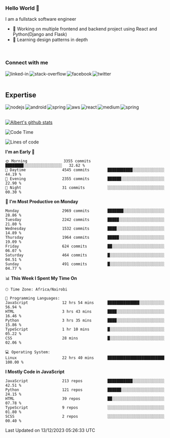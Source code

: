 

### Hello World 👋
I am a fullstack software engineer
- 🔭 Working on multiple frontend and backend project using React and Python(Django and Flask)
- 🌱 Learning design patterns in depth

<br>

### Connect with me

[<img align="left" alt="linked-in" src="https://img.shields.io/badge/linkedin-%230077B5.svg?&style=for-the-badge&logo=linkedin&logoColor=white" />](https://www.linkedin.com/in/albert-byrone/)

<!-- [<img align="left" alt="medium" src="https://img.shields.io/badge/medium-%2312100E.svg?&style=for-the-badge&logo=medium&logoColor=white" />](https://56faisal.medium.com/) -->

[<img align="left" alt="stack-overflow" src="https://img.shields.io/badge/stack%20overflow-FE7A16?logo=stack-overflow&logoColor=white&style=for-the-badge" />](https://stackoverflow.com/users/11916317/albert-byrone)

[<img align="left" alt="facebook" src="https://img.shields.io/badge/facebook-%231877F2.svg?&style=for-the-badge&logo=facebook&logoColor=white" />](https://web.facebook.com/albert.byrone.1/)

[<img align="left" alt="twitter" src="https://img.shields.io/badge/twitter-%231DA1F2.svg?&style=for-the-badge&logo=twitter&logoColor=white" />](https://twitter.com/byrone_albert)

<br>

<br>

## Expertise
<img align="left" alt="nodejs" src="https://img.shields.io/badge/python%20-%2343853D.svg?&style=for-the-badge&logo=node.js&logoColor=white" />
<img align="left" alt="android" src="https://img.shields.io/badge/Flask-3DDC84?logo=android&logoColor=white&style=for-the-badge" />
<img align="left" alt="spring" src="https://img.shields.io/badge/drf%20-%236DB33F.svg?&style=for-the-badge&logo=spring&logoColor=white" />
<img align="left" alt="aws" src="https://img.shields.io/badge/django%20AWS-%23232F3E?logo=amazon-aws&logoColor=white&style=for-the-badge" />
<img align="left" alt="react" src="https://img.shields.io/badge/react%20-%2320232a.svg?&style=for-the-badge&logo=react&logoColor=%2361DAFB" />
<img align="left" alt="medium" src="https://img.shields.io/badge/Angular-%23316192.svg?&style=for-the-badge&logo=postgresql&logoColor=white" />
<img align="left" alt="spring" src="https://img.shields.io/badge/Javascript%20-%236DB33F.svg?&style=for-the-badge&logo=spring&logoColor=white" />
<br>
<br>


[![Albert's github stats](https://github-readme-stats.vercel.app/api?username=Albert-Byrone&count_private=true&show_icons=true&theme=radical&hide_rank=false)](https://github.com/anuraghazra/github-readme-stats)

<!-- [![Top Langs](https://github-readme-stats.vercel.app/api/top-langs/?username=Albert-Byrone&layout=compact)](https://github.com/anuraghazra/github-readme-stats) -->

<!--
**Albert-Byrone/Albert-Byrone** is a ✨ _special_ ✨ repository because its `README.md` (this file) appears on your GitHub profile.

Here are some ideas to get you started:

- 🔭 I’m currently working on ...
- 🌱 I’m currently learning ...
- 👯 I’m looking to collaborate on ...
- 🤔 I’m looking for help with ...
- 💬 Ask me about ...
- 📫 How to reach me: ...
- 😄 Pronouns: ...
- ⚡ Fun fact: ...
-->


<!--START_SECTION:waka-->
![Code Time](http://img.shields.io/badge/Code%20Time-932%20hrs%2045%20mins-blue)

![Lines of code](https://img.shields.io/badge/From%20Hello%20World%20I%27ve%20Written-62.9%20million%20lines%20of%20code-blue)

**I'm an Early 🐤** 

```text
🌞 Morning                3355 commits        ████████░░░░░░░░░░░░░░░░░   32.62 % 
🌆 Daytime                4545 commits        ███████████░░░░░░░░░░░░░░   44.19 % 
🌃 Evening                2355 commits        ██████░░░░░░░░░░░░░░░░░░░   22.90 % 
🌙 Night                  31 commits          ░░░░░░░░░░░░░░░░░░░░░░░░░   00.30 % 
```
📅 **I'm Most Productive on Monday** 

```text
Monday                   2969 commits        ███████░░░░░░░░░░░░░░░░░░   28.86 % 
Tuesday                  2242 commits        █████░░░░░░░░░░░░░░░░░░░░   21.80 % 
Wednesday                1532 commits        ████░░░░░░░░░░░░░░░░░░░░░   14.89 % 
Thursday                 1964 commits        █████░░░░░░░░░░░░░░░░░░░░   19.09 % 
Friday                   624 commits         ██░░░░░░░░░░░░░░░░░░░░░░░   06.07 % 
Saturday                 464 commits         █░░░░░░░░░░░░░░░░░░░░░░░░   04.51 % 
Sunday                   491 commits         █░░░░░░░░░░░░░░░░░░░░░░░░   04.77 % 
```


📊 **This Week I Spent My Time On** 

```text
🕑︎ Time Zone: Africa/Nairobi

💬 Programming Languages: 
JavaScript               12 hrs 54 mins      ██████████████░░░░░░░░░░░   56.94 % 
HTML                     3 hrs 43 mins       ████░░░░░░░░░░░░░░░░░░░░░   16.46 % 
Python                   3 hrs 35 mins       ████░░░░░░░░░░░░░░░░░░░░░   15.86 % 
TypeScript               1 hr 10 mins        █░░░░░░░░░░░░░░░░░░░░░░░░   05.22 % 
CSS                      28 mins             █░░░░░░░░░░░░░░░░░░░░░░░░   02.06 % 

💻 Operating System: 
Linux                    22 hrs 40 mins      █████████████████████████   100.00 % 
```

**I Mostly Code in JavaScript** 

```text
JavaScript               213 repos           ███████████░░░░░░░░░░░░░░   42.51 % 
Python                   121 repos           ██████░░░░░░░░░░░░░░░░░░░   24.15 % 
HTML                     39 repos            ██░░░░░░░░░░░░░░░░░░░░░░░   07.78 % 
TypeScript               9 repos             ░░░░░░░░░░░░░░░░░░░░░░░░░   01.80 % 
SCSS                     2 repos             ░░░░░░░░░░░░░░░░░░░░░░░░░   00.40 % 
```




 Last Updated on 13/12/2023 05:26:33 UTC
<!--END_SECTION:waka-->
